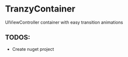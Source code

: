 # TranzyContainer
UIViewController container with easy transition animations

## TODOS:

- Create nuget project
